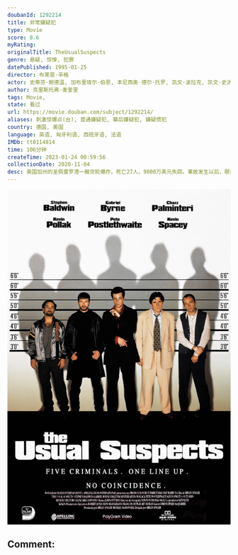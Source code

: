 ```yaml
---
doubanId: 1292214
title: 非常嫌疑犯
type: Movie
score: 8.6
myRating: 
originalTitle: TheUsualSuspects
genre: 悬疑, 惊悚, 犯罪
datePublished: 1995-01-25
director: 布莱恩·辛格
actor: 史蒂芬·鲍德温, 加布里埃尔·伯恩, 本尼西奥·德尔·托罗, 凯文·波拉克, 凯文·史派西, 查兹·帕尔明特瑞, 皮特·波斯尔思韦特, 苏茜·爱米斯, 吉安卡罗·埃斯波西托, 丹·哈达亚, 保罗·巴特尔, 卡尔·布瑞斯勒, 菲力浦·西蒙, 杰克·希勒, 克里斯汀·艾斯布鲁克, 克拉克·格雷格, 克里斯托弗·麦奎里, 米歇尔·科鲁尼, 卡斯图罗·格雷拉, 路易斯·隆巴迪, 维托·达布罗西奥, 斯科特·摩根
author: 克里斯托弗·麦奎里
tags: Movie, 
state: 看过
url: https://movie.douban.com/subject/1292214/
aliases: 刺激惊爆点(台), 普通嫌疑犯, 幕后嫌疑犯, 嫌疑惯犯
country: 德国, 美国
language: 英语, 匈牙利语, 西班牙语, 法语
IMDb: tt0114814
time: 106分钟
createTime: 2023-01-24 00:59:56
collectionDate: 2020-11-04
desc: 美国加州的圣佩雷罗港一艘货轮爆炸，死亡27人，9000万美元失踪。事故发生以后，联邦调查局探员白基奇在医院等待昏迷不醒的幸存者；海关特派员大卫（查兹•帕明特里饰）则对另外一名拿到特赦令的幸存者金特（...
---
```


![image](assets/p2455372830.jpg)

Comment: 
---

